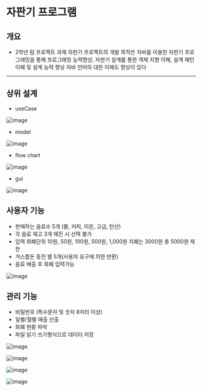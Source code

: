 # 자판기 프로그램
개요
--------
* 2학년 텀 프로젝트 과제 자판기 프로젝트의 개발 목적은 자바를 이용한 자판기 프로그래밍을 통해 프로그래밍 능력향상, 자판기 설계를 통한 객체 지향 이해, 설계 패턴 이해 및 설계 능력 향상 자바 언어의 대한 이해도 향상이 있다
--------
## 상위 설계

* useCase

![image](https://github.com/1571min/VendingMachine-version2-/tree/master/image/usecase.png)

* model

![image](https://github.com/1571min/VendingMachine-version2-/tree/master/image/model.png)

* flow chart

![image](https://github.com/1571min/VendingMachine-version2-/tree/master/image/flowchart.png)

* gui

![image](https://github.com/1571min/VendingMachine-version2-/tree/master/image/gui.png)


## 사용자 기능

* 판매하는 음료수 5개 (물, 커피, 이온, 고급, 탄산)
* 각 음료 재고 3개 매진 시 선택 불가
* 입력 화폐단위 10원, 50원, 100원, 500원, 1,000원 지폐는 3000원 총 5000원 제한
* 거스름돈 동전 별 5개(사용자 요구에 의한 반환)
* 음료 배출 후 화폐 입력가능



![image](https://github.com/1571min/VendingMachine-version2-/tree/master/image/machinedisplay.png)

## 관리 기능
* 비밀번호 (특수문자 및 숫자 8자리 이상)
* 일별/월별 매출 산출
* 화폐 현황 파악
* 파일 읽기 쓰기형식으로 데이터 저장


![image](https://github.com/1571min/VendingMachine-version2-/tree/master/image/admin.png)

![image](https://github.com/1571min/VendingMachine-version2-/tree/master/image/admin4.png)

![image](https://github.com/1571min/VendingMachine-version2-/tree/master/image/admin2.png)

![image](https://github.com/1571min/VendingMachine-version2-/tree/master/image/admin3.png)
